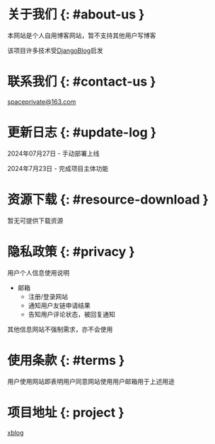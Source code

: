 # 关于我们 {: #about-us }

本网站是个人自用博客网站，暂不支持其他用户写博客

该项目许多技术受[DjangoBlog](https://github.com/liangliangyy/DjangoBlog)启发

# 联系我们 {: #contact-us }

<spaceprivate@163.com>

# 更新日志 {: #update-log }

2024年07月27日 - 手动部署上线

2024年7月23日 - 完成项目主体功能

# 资源下载 {: #resource-download }

暂无可提供下载资源

# 隐私政策 {: #privacy }

用户个人信息使用说明

- 邮箱
  - 注册/登录网站
  - 通知用户友链申请结果
  - 告知用户评论状态，被回复通知

其他信息网站不强制需求，亦不会使用

# 使用条款 {: #terms }

用户使用网站即表明用户同意网站使用用户邮箱用于上述用途

# 项目地址 {: project }

[xblog](https://github.com/Plutoeat/mysite)
